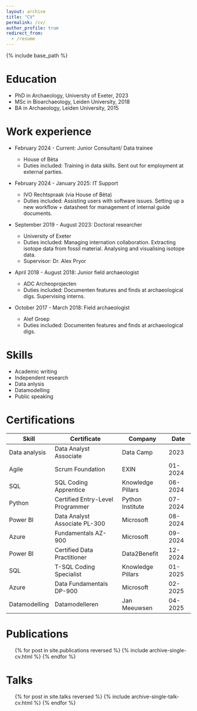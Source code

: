 ```yaml
---
layout: archive
title: "CV"
permalink: /cv/
author_profile: true
redirect_from:
  - /resume
---
```


{% include base_path %}

Education
======
* PhD in Archaeology, University of Exeter, 2023
* MSc in Bioarchaeology, Leiden University, 2018
* BA in Archaeology, Leiden University, 2015

Work experience
======
* February 2024 - Current: Junior Consultant/ Data trainee
  * House of Bèta
  * Duties included: Training in data skills. Sent out for employment at external parties. 

* February 2024 - January 2025: IT Support
  * IVO Rechtspraak (via House of Bèta)
  * Duties included: Assisting users with software issues. Setting up a new workflow + datasheet for management of internal guide documents.

* September 2019 - August 2023: Doctoral researcher
  * University of Exeter
  * Duties included: Managing internation collaboration. Extracting isotope data from fossil material. Analysing and visualising isotope data.
  * Supervisor: Dr. Alex Pryor
 
* April 2018 - August 2018: Junior field archaeologist
  * ADC Archeoprojecten
  * Duties included: Documenten features and finds at archaeological digs. Supervising interns.

* October 2017 - March 2018: Field archaeologist
  * Alef Groep
  * Duties included: Documenten features and finds at archaeological digs.
  
Skills
======
* Academic writing
* Independent research
* Data anlysis
* Datamodelling
* Public speaking


Certifications
======
 
 |Skill          |Certificate                        |Company            | Date | 
 |------         |-----                              |---                |-----|
 |Data analysis  |Data Analyst Associate             | Data Camp         | 2023|
 |Agile          |Scrum Foundation                   | EXIN              |01-2024|
 |SQL            |SQL Coding Apprentice              | Knowledge Pillars |06-2024|
 |Python         |Certified Entry-Level Programmer   | Python Institute  |07-2024|
 |Power BI       |Data Analyst Associate PL-300      | Microsoft         |08-2024|
 |Azure          |Fundamentals AZ-900                | Microsoft         |09-2024|
 |Power BI       |Certified Data Practitioner        | Data2Benefit      |12-2024|
 |SQL            |T-SQL Coding Specialist            | Knowledge Pillars |01-2025|
 |Azure          |Data Fundamentals DP-900           | Microsoft         |02-2025|
 |Datamodelling  |Datamodelleren                     | Jan Meeuwsen      |04-2025|

Publications
======
  <ul>{% for post in site.publications reversed %}
    {% include archive-single-cv.html %}
  {% endfor %}</ul>
  
Talks
======
  <ul>{% for post in site.talks reversed %}
    {% include archive-single-talk-cv.html  %}
  {% endfor %}</ul>
